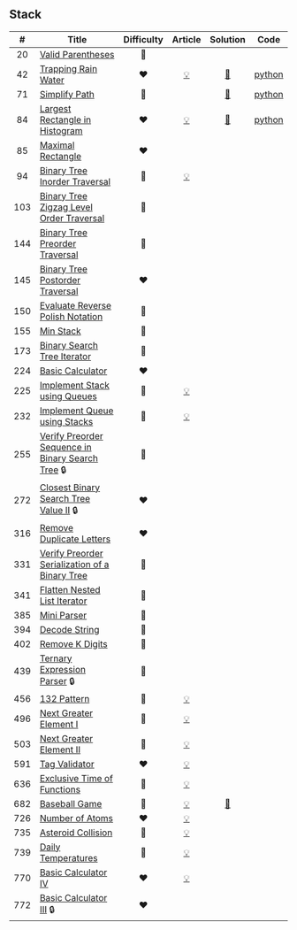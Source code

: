 
## Stack

|#|Title|Difficulty|Article|Solution|Code|
|:---:|---|:---:|:---:|:---:|:---:|
|20|[Valid Parentheses](https://leetcode.com/problems/valid-parentheses) |💚||||
|42|[Trapping Rain Water](https://leetcode.com/problems/trapping-rain-water) |❤️|[💡](https://leetcode.com/articles/trapping-rain-water)|[📜](.././solutions/42.%20Trapping%20Rain%20Water.md)|[python](.././python/42.%20Trapping%20Rain%20Water.py)|
|71|[Simplify Path](https://leetcode.com/problems/simplify-path) |🧡||[📜](.././solutions/71.%20Simplify%20Path.md)|[python](.././python/71.%20Simplify%20Path.py)|
|84|[Largest Rectangle in Histogram](https://leetcode.com/problems/largest-rectangle-in-histogram) |❤️|[💡](https://leetcode.com/articles/largest-rectangle-histogram)|[📜](.././solutions/84.%20Largest%20Rectangle%20in%20Histogram.md)|[python](.././python/84.%20Largest%20Rectangle%20in%20Histogram.py)|
|85|[Maximal Rectangle](https://leetcode.com/problems/maximal-rectangle) |❤️||||
|94|[Binary Tree Inorder Traversal](https://leetcode.com/problems/binary-tree-inorder-traversal) |🧡|[💡](https://leetcode.com/articles/binary-tree-inorder-traversal)|||
|103|[Binary Tree Zigzag Level Order Traversal](https://leetcode.com/problems/binary-tree-zigzag-level-order-traversal) |🧡||||
|144|[Binary Tree Preorder Traversal](https://leetcode.com/problems/binary-tree-preorder-traversal) |🧡||||
|145|[Binary Tree Postorder Traversal](https://leetcode.com/problems/binary-tree-postorder-traversal) |❤️||||
|150|[Evaluate Reverse Polish Notation](https://leetcode.com/problems/evaluate-reverse-polish-notation) |🧡||||
|155|[Min Stack](https://leetcode.com/problems/min-stack) |💚||||
|173|[Binary Search Tree Iterator](https://leetcode.com/problems/binary-search-tree-iterator) |🧡||||
|224|[Basic Calculator](https://leetcode.com/problems/basic-calculator) |❤️||||
|225|[Implement Stack using Queues](https://leetcode.com/problems/implement-stack-using-queues) |💚|[💡](https://leetcode.com/articles/implement-stack-using-queues)|||
|232|[Implement Queue using Stacks](https://leetcode.com/problems/implement-queue-using-stacks) |💚|[💡](https://leetcode.com/articles/implement-queue-using-stacks)|||
|255|[Verify Preorder Sequence in Binary Search Tree](https://leetcode.com/problems/verify-preorder-sequence-in-binary-search-tree) 🔒|🧡||||
|272|[Closest Binary Search Tree Value II](https://leetcode.com/problems/closest-binary-search-tree-value-ii) 🔒|❤️||||
|316|[Remove Duplicate Letters](https://leetcode.com/problems/remove-duplicate-letters) |❤️||||
|331|[Verify Preorder Serialization of a Binary Tree](https://leetcode.com/problems/verify-preorder-serialization-of-a-binary-tree) |🧡||||
|341|[Flatten Nested List Iterator](https://leetcode.com/problems/flatten-nested-list-iterator) |🧡||||
|385|[Mini Parser](https://leetcode.com/problems/mini-parser) |🧡||||
|394|[Decode String](https://leetcode.com/problems/decode-string) |🧡||||
|402|[Remove K Digits](https://leetcode.com/problems/remove-k-digits) |🧡||||
|439|[Ternary Expression Parser](https://leetcode.com/problems/ternary-expression-parser) 🔒|🧡||||
|456|[132 Pattern](https://leetcode.com/problems/132-pattern) |🧡|[💡](https://leetcode.com/articles/132-pattern)|||
|496|[Next Greater Element I](https://leetcode.com/problems/next-greater-element-i) |💚|[💡](https://leetcode.com/articles/greater-element-i)|||
|503|[Next Greater Element II](https://leetcode.com/problems/next-greater-element-ii) |🧡|[💡](https://leetcode.com/articles/next-greater-element-ii)|||
|591|[Tag Validator](https://leetcode.com/problems/tag-validator) |❤️|[💡](https://leetcode.com/articles/tag-validator)|||
|636|[Exclusive Time of Functions](https://leetcode.com/problems/exclusive-time-of-functions) |🧡|[💡](https://leetcode.com/articles/exclusive-time-of-functions)|||
|682|[Baseball Game](https://leetcode.com/problems/baseball-game) |💚|[💡](https://leetcode.com/articles/baseball-game)|[📜](.././solutions/682.%20Baseball%20Game.md)||
|726|[Number of Atoms](https://leetcode.com/problems/number-of-atoms) |❤️|[💡](https://leetcode.com/articles/number-of-atoms)|||
|735|[Asteroid Collision](https://leetcode.com/problems/asteroid-collision) |🧡|[💡](https://leetcode.com/articles/asteroid-collision)|||
|739|[Daily Temperatures](https://leetcode.com/problems/daily-temperatures) |🧡|[💡](https://leetcode.com/articles/daily-temperatures)|||
|770|[Basic Calculator IV](https://leetcode.com/problems/basic-calculator-iv) |❤️|[💡](https://leetcode.com/articles/basic-calculator-iv)|||
|772|[Basic Calculator III](https://leetcode.com/problems/basic-calculator-iii) 🔒|❤️||||

